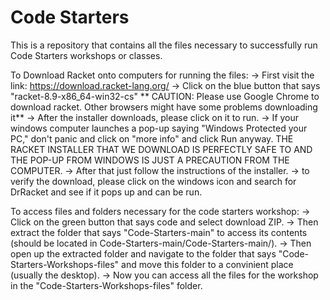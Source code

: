 # Code Starters

This is a repository that contains all the files necessary to successfully run Code Starters workshops or classes.

To Download Racket onto computers for running the files:
  -> First visit the link: https://download.racket-lang.org/
  -> Click on the blue button that says "racket-8.9-x86_64-win32-cs"
** CAUTION: Please use Google Chrome to download racket. Other browsers might have some problems downloading it**
  -> After the installer downloads, please click on it to run.
  -> If your windows computer launches a pop-up saying "Windows Protected your PC," don't panic and click on "more info" and click Run anyway. THE RACKET INSTALLER THAT WE DOWNLOAD IS PERFECTLY SAFE TO AND THE POP-UP FROM WINDOWS IS JUST A PRECAUTION FROM THE COMPUTER.
  -> After that just follow the instructions of the installer.
  -> to verify the download, please click on the windows icon and search for DrRacket and see if it pops up and can be run.

To access files and folders necessary for the code starters workshop:
  -> Click on the green button that says code and select download ZIP.
  -> Then extract the folder that says "Code-Starters-main" to access its contents (should be located in Code-Starters-main/Code-Starters-main/). 
  -> Then open up the extracted folder and navigate to the folder that says "Code-Starters-Workshops-files" and move this folder to a convinient place (usually the desktop).
  -> Now you can access all the files for the workshop in the "Code-Starters-Workshops-files" folder.
